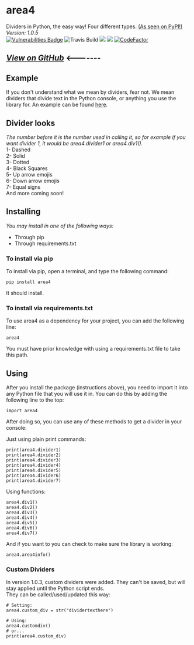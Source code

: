 # area4
Dividers in Python, the easy way!  Four different types.  [(As seen on PyPI!)](https://pypi.org/project/area4)  
*Version: 1.0.5*  
<span style="text-align: center;">[![Vulnerabilities Badge](https://snyk.io/test/github/RDIL/area4/badge.svg?targetFile=requirements.txt)](https://snyk.io/test/github/RDIL/area4?targetFile=requirements.txt) ![Travis Build](https://travis-ci.com/RDIL/area4.svg?branch=master) ![](https://img.shields.io/badge/license-MIT-orange.svg) [![](https://img.shields.io/badge/pypi-1.0.5-purple.svg)](https://pypi.org/project/area4) [![CodeFactor](https://www.codefactor.io/repository/github/rdil/area4/badge)](https://www.codefactor.io/repository/github/rdil/area4)</span>  

## *[View on GitHub](https://github.com/RDIL/area4)* <-------  

## Example  
If you don't understand what we mean by dividers, fear not.  We mean dividers that divide text in the Python console, or anything you use the library for.  An example can be found [here](https://repl.it/@jumbocakeyumyum/area4tests).  

## Divider looks  
*The number before it is the number used in calling it, so for example if you want divider 1, it would be area4.divider1 or area4.div1().*  
1- Dashed  
2- Solid  
3- Dotted  
4- Black Squares  
5- Up arrow emojis  
6- Down arrow emojis  
7- Equal signs  
And more coming soon!  

## Installing  
*You may install in one of the following ways:*  
* Through pip  
* Through requirements.txt  

### To install via pip  
To install via pip, open a terminal, and type the following command:  
```  
pip install area4  
```  
It should install.  

### To install via requirements.txt  
To use area4 as a dependency for your project, you can add the following line:  
```  
area4  
```  
You must have prior knowledge with using a requirements.txt file to take this path.  

## Using  
After you install the package (instructions above), you need to import it into any Python file that you will use it in.  You can do this by adding the following line to the top:  
```  
import area4  
```  
After doing so, you can use any of these methods to get a divider in your console:  

Just using plain print commands:  
```  
print(area4.divider1)  
print(area4.divider2)  
print(area4.divider3)  
print(area4.divider4)  
print(area4.divider5)  
print(area4.divider6)  
print(area4.divider7)  
```  
Using functions:  
```  
area4.div1()  
area4.div2()  
area4.div3()  
area4.div4()  
area4.div5()  
area4.div6()  
area4.div7()  
```  
And if you want to you can check to make sure the library is working:  
```  
area4.area4info()  
```  

### Custom Dividers  
In version 1.0.3, custom dividers were added.  They can't be saved, but will stay applied until the Python script ends.  
They can be called/used/updated this way:  
```   
# Setting:  
area4.custom_div = str("dividertexthere")   

# Using:  
area4.customdiv()  
# or...  
print(area4.custom_div)  
```   

